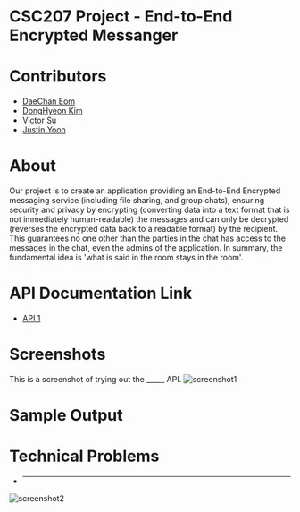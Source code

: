 # CSC207 Project - End-to-End Encrypted Messanger
# Contributors
* [DaeChan Eom](https://github.com/daechan0615)
* [DongHyeon Kim](https://github.com/hoooing)
* [Victor Su](https://github.com/VictorSu33)
* [Justin Yoon](https://github.com/justinyoon95)
  
# About
Our project is to create an application providing an End-to-End Encrypted messaging service (including file sharing, and group chats), ensuring security and privacy by encrypting (converting data into a text format that is not immediately human-readable) the messages and can only be decrypted (reverses the encrypted data back to a readable format) by the recipient. This guarantees no one other than the parties in the chat has access to the messages in the chat, even the admins of the application. In summary, the fundamental idea is 'what is said in the room stays in the room'. 

# API Documentation Link
* [API 1]()

# Screenshots
This is a screenshot of trying out the _____ API.
![screenshot1](https://github.com/hoooing/CSC207-Project/assets/88988698/8a94e452-96ae-462a-978e-d57256c82be9)

# Sample Output

# Technical Problems
- ___
![screenshot2](https://github.com/hoooing/CSC207-Project/assets/88988698/1f4c1a1c-78ea-4e26-ab00-c511d2b0cc77)
